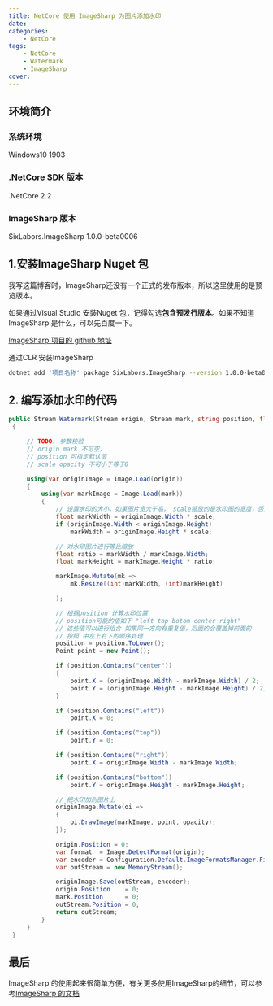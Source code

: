 ```yaml
---
title: NetCore 使用 ImageSharp 为图片添加水印
date: 
categories: 
	- NetCore
tags: 
	- NetCore
	- Watermark
	- ImageSharp
cover: 
---
```


## 环境简介

### 系统环境

Windows10 1903

### .NetCore SDK 版本

.NetCore 2.2

### ImageSharp 版本

SixLabors.ImageSharp  1.0.0-beta0006

## 1.安装ImageSharp Nuget 包

我写这篇博客时，ImageSharp还没有一个正式的发布版本，所以这里使用的是预览版本。

如果通过Visual Studio 安装Nuget 包，记得勾选**包含预发行版本**。如果不知道ImageSharp 是什么，可以先百度一下。

[ImageSharp 项目的 github 地址](https://github.com/SixLabors/ImageSharp)

通过CLR 安装ImageSharp

```bash
dotnet add '项目名称' package SixLabors.ImageSharp --version 1.0.0-beta0006
```

## 2. 编写添加水印的代码

```csharp
public Stream Watermark(Stream origin, Stream mark, string position, float scale, float opacity)
 {

     // TODO: 参数校验
     // origin mark 不可空，
     // position 可指定默认值
     // scale opacity 不可小于等于0

     using(var originImage = Image.Load(origin))
     {
         using(var markImage = Image.Load(mark))
         {
             // 设置水印的大小，如果图片宽大于高， scale缩放的是水印图的宽度，否则将应用到高度上
             float markWidth = originImage.Width * scale;
             if (originImage.Width < originImage.Height)
                 markWidth = originImage.Height * scale;

             // 对水印图片进行等比缩放
             float ratio = markWidth / markImage.Width;
             float markHeight = markImage.Height * ratio;

             markImage.Mutate(mk =>
                 mk.Resize((int)markWidth, (int)markHeight)

             );

             // 根据position 计算水印位置  
             // position可能的值如下 "left top botom center right"
             // 这些值可以进行组合 如果同一方向有重复值，后面的会覆盖掉前面的 
             // 按照 中左上右下的顺序处理
             position = position.ToLower();
             Point point = new Point();

             if (position.Contains("center"))
             {
                 point.X = (originImage.Width - markImage.Width) / 2;
                 point.Y = (originImage.Height - markImage.Height) / 2;
             }

             if (position.Contains("left"))
                 point.X = 0;

             if (position.Contains("top"))
                 point.Y = 0;

             if (position.Contains("right"))
                 point.X = originImage.Width - markImage.Width;

             if (position.Contains("bottom"))
                 point.Y = originImage.Height - markImage.Height;

             // 把水印加到图片上
             originImage.Mutate(oi =>
             {
                 oi.DrawImage(markImage, point, opacity);
             });

             origin.Position = 0;
             var format  = Image.DetectFormat(origin);
             var encoder = Configuration.Default.ImageFormatsManager.FindEncoder(format);
             var outStream = new MemoryStream();

             originImage.Save(outStream, encoder);
             origin.Position    = 0;
             mark.Position      = 0;
             outStream.Position = 0;
             return outStream;
         }
     }
 }
```

## 最后

ImageSharp 的使用起来很简单方便，有关更多使用ImageSharp的细节，可以参考[ImageSharp 的文档](https://docs.sixlabors.com/articles/ImageSharp/GettingStarted.html)